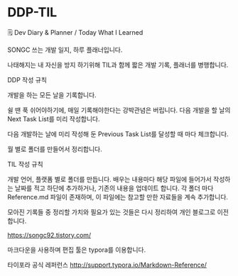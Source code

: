 # DDP-TIL

🗒 Dev Diary & Planner / Today What I Learned


SONGC 쓰는 개발 일지, 하루 플래너입니다.

나태해지는 내 자신을 방지 하기위해 TIL과 함께 짧은 개발 기록, 플래너를 병행합니다.


DDP 작성 규칙

개발을 하는 모든 날을 기록합니다.

쉴 땐 푹 쉬어야하기에, 매일 기록해야한다는 강박관념은 버립니다.
다음 개발을 할 날의 Next Task List를 미리 작성합니다.

다음 개발하는 날에 미리 작성해 둔 Previous Task List를 달성할 때 마다 체크합니다.

월 별로 폴더를 만들어서 정리합니다.

TIL 작성 규칙

개발 언어, 플랫폼 별로 폴더를 만듭니다.
배우는 내용마다 해당 파일에 들어가서 작성하는 날짜를 적고 하단에 추가하거나, 기존의 내용을 업데이트 합니다.
각 폴더 마다 Reference.md 파일이 존재하며, 이 파일에는 참고할 만한 자료들을 계속 추가합니다.

모아진 기록들 중 정리할 가치와 필요가 있는 것들은 다시 정리하여 개인 블로그로 이전합니다.

https://songc92.tistory.com/

마크다운을 사용하며 편집 툴은 typora를 이용합니다.

타이포라 공식 레퍼런스 http://support.typora.io/Markdown-Reference/
